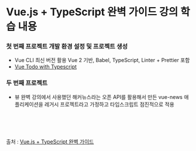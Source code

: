 # Vue.js + TypeScript 완벽 가이드 강의 학습 내용

### 첫 번째 프로젝트 개발 환경 설정 및 프로젝트 생성
  * Vue CLI 최신 버전 활용 Vue 2 기반, Babel, TypeScript, Linter + Prettier 포함
  * [Vue Todo with Typescript](https://sleepy-varahamihira-ff7e16.netlify.app/)


### 두 번째 프로젝트
  * 뷰 완벽 강의에서 사용했던 해커뉴스라는 오픈 API를 활용해서 만든 vue-news 애플리케이션을 레거시 프로젝트라고 가정하고 타입스크립트 점진적으로 적용

<br><br><br><br>출처 : [Vue.js + TypeScript 완벽 가이드](https://www.inflearn.com/course/vue-ts)
